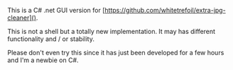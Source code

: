 This is a C# .net GUI version for [https://github.com/whitetrefoil/extra-jpg-cleaner]().

This is not a shell but a totally new implementation.  It may has different functionality and / or stability.

Please don't even try this since it has just been developed for a few hours and I'm a newbie on C#.